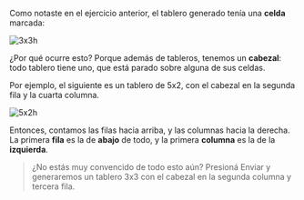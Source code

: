 Como notaste en el ejercicio anterior, el tablero generado tenía una **celda** marcada:

![3x3h](https://raw.githubusercontent.com/sagrado-corazon-alcal/mumuki-fundamentos-gobstones-guia-1-primeros-programas/master/3x3h.png)

¿Por qué ocurre esto? Porque además de tableros, tenemos un **cabezal**: todo tablero tiene uno, que está parado sobre alguna de sus celdas.

Por ejemplo, el siguiente es un tablero de 5x2, con el cabezal en la segunda fila y la cuarta columna.

![5x2h](https://raw.githubusercontent.com/sagrado-corazon-alcal/mumuki-fundamentos-gobstones-guia-1-primeros-programas/master/5x2h.png)

Entonces, contamos las filas hacia arriba, y las columnas hacia la derecha. La primera **fila** es la de **abajo** de todo, y la primera **columna** es la de la **izquierda**.

> ¿No estás muy convencido de todo esto aún? Presioná Enviar y generaremos un tablero 3x3 con el cabezal en la segunda columna y tercera fila.
